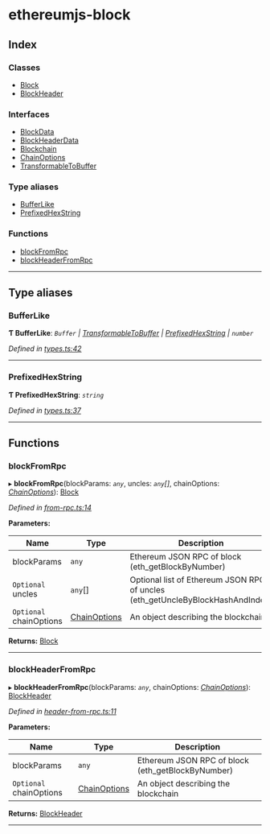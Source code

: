 # ethereumjs-block

## Index

### Classes

- [Block](classes/block.md)
- [BlockHeader](classes/blockheader.md)

### Interfaces

- [BlockData](interfaces/blockdata.md)
- [BlockHeaderData](interfaces/blockheaderdata.md)
- [Blockchain](interfaces/blockchain.md)
- [ChainOptions](interfaces/chainoptions.md)
- [TransformableToBuffer](interfaces/transformabletobuffer.md)

### Type aliases

- [BufferLike](#bufferlike)
- [PrefixedHexString](#prefixedhexstring)

### Functions

- [blockFromRpc](#blockfromrpc)
- [blockHeaderFromRpc](#blockheaderfromrpc)

---

## Type aliases

<a id="bufferlike"></a>

### BufferLike

**Ƭ BufferLike**: _`Buffer` \| [TransformableToBuffer](interfaces/transformabletobuffer.md) \| [PrefixedHexString](#prefixedhexstring) \| `number`_

_Defined in [types.ts:42](https://github.com/ethereumjs/ethereumjs-vm/blob/d660c58/packages/block/src/types.ts#L42)_

---

<a id="prefixedhexstring"></a>

### PrefixedHexString

**Ƭ PrefixedHexString**: _`string`_

_Defined in [types.ts:37](https://github.com/ethereumjs/ethereumjs-vm/blob/d660c58/packages/block/src/types.ts#L37)_

---

## Functions

<a id="blockfromrpc"></a>

### blockFromRpc

▸ **blockFromRpc**(blockParams: _`any`_, uncles: _`any`[]_, chainOptions: _[ChainOptions](interfaces/chainoptions.md)_): [Block](classes/block.md)

_Defined in [from-rpc.ts:14](https://github.com/ethereumjs/ethereumjs-vm/blob/d660c58/packages/block/src/from-rpc.ts#L14)_

**Parameters:**

| Name                    | Type                                       | Description                                                                    |
| ----------------------- | ------------------------------------------ | ------------------------------------------------------------------------------ |
| blockParams             | `any`                                      | Ethereum JSON RPC of block (eth_getBlockByNumber)                              |
| `Optional` uncles       | `any`[]                                    | Optional list of Ethereum JSON RPC of uncles (eth_getUncleByBlockHashAndIndex) |
| `Optional` chainOptions | [ChainOptions](interfaces/chainoptions.md) | An object describing the blockchain                                            |

**Returns:** [Block](classes/block.md)

---

<a id="blockheaderfromrpc"></a>

### blockHeaderFromRpc

▸ **blockHeaderFromRpc**(blockParams: _`any`_, chainOptions: _[ChainOptions](interfaces/chainoptions.md)_): [BlockHeader](classes/blockheader.md)

_Defined in [header-from-rpc.ts:11](https://github.com/ethereumjs/ethereumjs-vm/blob/d660c58/packages/block/src/header-from-rpc.ts#L11)_

**Parameters:**

| Name                    | Type                                       | Description                                       |
| ----------------------- | ------------------------------------------ | ------------------------------------------------- |
| blockParams             | `any`                                      | Ethereum JSON RPC of block (eth_getBlockByNumber) |
| `Optional` chainOptions | [ChainOptions](interfaces/chainoptions.md) | An object describing the blockchain               |

**Returns:** [BlockHeader](classes/blockheader.md)

---

